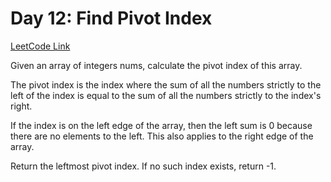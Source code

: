 
# Day 12: Find Pivot Index 

[LeetCode Link](https://leetcode.com/problems/find-pivot-index/description/?envType=study-plan-v2&envId=leetcode-75)

Given an array of integers nums, calculate the pivot index of this array.

The pivot index is the index where the sum of all the numbers strictly to the left of the index is equal to the sum of all the numbers strictly to the index's right.

If the index is on the left edge of the array, then the left sum is 0 because there are no elements to the left. This also applies to the right edge of the array.

Return the leftmost pivot index. If no such index exists, return -1.
